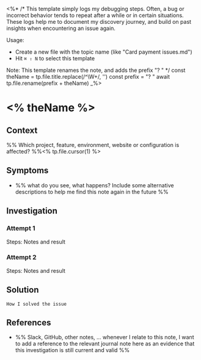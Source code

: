 <%*
/*
This template simply logs my debugging steps. Often, a bug or incorrect behavior tends to repeat after a while or in certain situations. These logs help me to document my discovery journey, and build on past insights when encountering an issue again.

Usage:
- Create a new file with the topic name (like "Card payment issues.md")
- Hit `⌘ ⇧ N` to select this template

Note: This template renames the note, and adds the prefix "? "
*/
const theName = tp.file.title.replace(/^\W+/, '')
const prefix = "? "
await tp.file.rename(prefix + theName)
_%>

# <% theName %>

## Context

%% Which project, feature, environment, website or configuration is affected? %%<% tp.file.cursor(1) %>

## Symptoms

- %% what do you see, what happens? Include some alternative descriptions to help me find this note again in the future %%

## Investigation

### Attempt 1
Steps: 
Notes and result

### Attempt 2
Steps: 
Notes and result

## Solution

```shell
How I solved the issue
```

## References

- %% Slack, GitHub, other notes, ... whenever I relate to this note, I want to add a reference to the relevant journal note here as an evidence that this investigation is still current and valid %%
